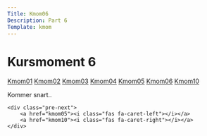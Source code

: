 ```yaml
---
Title: Kmom06
Description: Part 6
Template: kmom
---
```


Kursmoment 6
==================
<div class="sidebar">
    <a href="kmom01">Kmom01</a>
    <a href="kmom02">Kmom02</a>
    <a href="kmom03">Kmom03</a>
    <a href="kmom04">Kmom04</a>
    <a href="kmom05">Kmom05</a>
    <a href="kmom06">Kmom06</a>
    <a href="kmom10">Kmom10</a>
</div>

<div class="kmom-text">
    <p>Kommer snart..</p>

    <div class="pre-next">
        <a href="kmom05"><i class="fas fa-caret-left"></i></a>
        <a href="kmom10"><i class="fas fa-caret-right"></i></a>
    </div>
</div>
